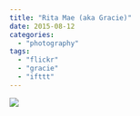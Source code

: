 ```yaml
---
title: "Rita Mae (aka Gracie)"
date: 2015-08-12
categories: 
  - "photography"
tags: 
  - "flickr"
  - "gracie"
  - "ifttt"
---
```


![](https://farm6.staticflickr.com/5618/19618477924_950b4dda46_b.jpg)

